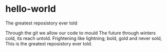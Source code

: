 # hello-world
The greatest reposistory ever told

Through the git we allow our code to mould
The future through winters cold, its reach untold.
Frightening like lightning; bold, gold and never sold,
This is the greatest reposistory ever told.
